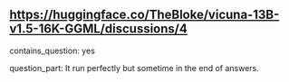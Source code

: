## https://huggingface.co/TheBloke/vicuna-13B-v1.5-16K-GGML/discussions/4

contains_question: yes

question_part: It run perfectly but sometime in the end of answers.